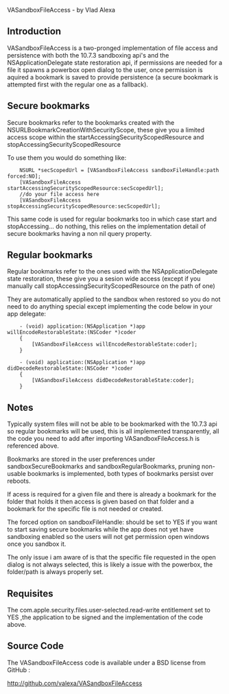 VASandboxFileAccess - by Vlad Alexa

Introduction
------------

VASandboxFileAccess is a two-pronged implementation of file access and persistence with both the 10.7.3 sandboxing api's and the NSApplicationDelegate state restoration api, if permissions are needed for a file it spawns a powerbox open dialog to the user, once permission is aquired a bookmark is saved to provide persistence (a secure bookmark is attempted first with the regular one as a fallback).


Secure bookmarks
------------

Secure bookmarks refer to the bookmarks created with the NSURLBookmarkCreationWithSecurityScope, these give you a limited access scope within the startAccessingSecurityScopedResource and stopAccessingSecurityScopedResource 

To use them you would do something like:

        NSURL *secScopedUrl = [VASandboxFileAccess sandboxFileHandle:path forced:NO];
        [VASandboxFileAccess startAccessingSecurityScopedResource:secScopedUrl];
        //do your file access here
        [VASandboxFileAccess stopAccessingSecurityScopedResource:secScopedUrl]; 
        
This same code is used for regular bookmarks too in which case start and stopAccessing... do nothing, this relies on the implementation detail of secure bookmarks having a non nil query property.


Regular bookmarks
------------

Regular bookmarks refer to the ones used with the NSApplicationDelegate state restoration, these give you a sesion wide access (except if you manually call stopAccessingSecurityScopedResource on the path of one)

They are automatically applied to the sandbox when restored so you do not need to do anything special except implementing the code below in your app delegate:

        - (void) application:(NSApplication *)app willEncodeRestorableState:(NSCoder *)coder
        {
            [VASandboxFileAccess willEncodeRestorableState:coder];    
        }

        - (void) application:(NSApplication *)app didDecodeRestorableState:(NSCoder *)coder
        {
            [VASandboxFileAccess didDecodeRestorableState:coder];       
        }

Notes
------------

Typically system files will not be able to be bookmarked with the 10.7.3 api so regular bookmarks will be used, this is all implemented transparently, all the code you need to add after importing VASandboxFileAccess.h is referenced above.

Bookmarks are stored in the user preferences under sandboxSecureBookmarks and sandboxRegularBookmarks, pruning non-usable bookmarks is implemented, both types of bookmarks persist over reboots.

If acess is required for a given file and there is already a bookmark for the folder that holds it then access is given based on that folder and a bookmark for the specific file is not needed or created.

The forced option on sandboxFileHandle: should be set to YES if you want to start saving secure bookmarks while the app does not yet have sandboxing enabled so the users will not get permission open windows once you sandbox it.

The only issue i am aware of is that the specific file requested in the open dialog is not always selected, this is likely a issue with the powerbox, the folder/path is always properly set.


Requisites
-----------

The com.apple.security.files.user-selected.read-write entitlement set to YES ,the application to be signed and the implementation of the code above.


Source Code
-----------

The VASandboxFileAccess code is available under a BSD license from GitHub :

http://github.com/valexa/VASandboxFileAccess
